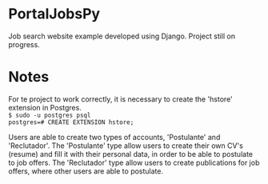 # PortalJobsPy
Job search website example developed using Django. Project still on progress.

# Notes
For te project to work correctly, it is necessary to create the 'hstore' extension in Postgres.  
``$ sudo -u postgres psql``  
``postgres=# CREATE EXTENSION hstore;``  

Users are able to create two types of accounts, 'Postulante' and 'Reclutador'.
The 'Postulante' type allow users to create their own CV's (resume) and fill it with their personal data, in order to be able to postulate to job offers.
The 'Reclutador' type allow users to create publications for job offers, where other users are able to postulate.
